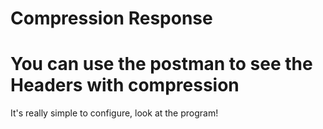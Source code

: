 # Compression Response

# You can use the postman to see the Headers with compression #
It's really simple to configure, look at the program!
